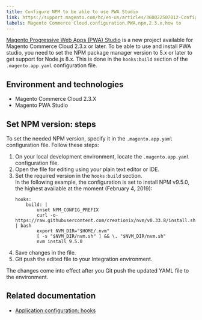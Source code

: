 ```yaml
---
title: Configure NPM to be able to use PWA Studio
link: https://support.magento.com/hc/en-us/articles/360022507012-Configure-NPM-to-be-able-to-use-PWA-Studio
labels: Magento Commerce Cloud,configuration,PWA,npm,2.3.x,how to
---
```


<p><a href="https://magento.github.io/pwa-studio/">Magento Progressive Web Apps (PWA) Studio</a> is a new project available for Magento Commerce Cloud 2.3.x or later. To be able to use and install PWA studio, you need to set the NPM package manager version to 5.x or later to get support for Node.js 8.x. This is done in the <code>hooks:build</code> section of the <code>.magento.app.yaml</code> configuration file. </p>
<h2>Environment and technologies</h2>
<ul>
<li>Magento Commerce Cloud 2.3.X</li>
<li>Magento PWA Studio</li>
</ul>
<h2>Set NPM version: steps</h2>
<p>To set the needed NPM version, specify it in the <code>.magento.app.yaml</code> configuration file. Follow these steps:</p>
<ol>
<li>On your local development environment, locate the <code>.magento.app.yaml</code> configuration file.</li>
<li>Open the file for editing using your plain text editor or IDE.</li>
<li>Set the required version in the <code>hooks:build</code> section.<br/> In the following example, the configuration is set to install NPM v9.5.0, the highest available at the moment (February 4, 2019):<br/>
<pre><code class="language-yaml">hooks:
    build: |
        unset NPM_CONFIG_PREFIX
        curl -o- https://raw.githubusercontent.com/creationix/nvm/v0.33.8/install.sh | bash
        export NVM_DIR="$HOME/.nvm"
        [ -s "$NVM_DIR/nvm.sh" ] &amp;&amp; \. "$NVM_DIR/nvm.sh"
        nvm install 9.5.0</code></pre>
</li>
<li>Save changes in the file.</li>
<li>Git push the edited file to your Integration environment.</li>
</ol>
<p>The changes come into effect after you Git push the updated YAML file to the environment.</p>
<h2>Related documentation</h2>
<ul>
<li><a href="https://devdocs.magento.com/guides/v2.2/cloud/project/project-conf-files_magento-app.html#hooks">Application configuration: hooks</a></li>
</ul>
